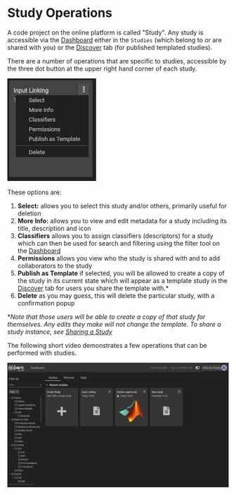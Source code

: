 # Study Operations
A code project on the online platform is called "Study". Any study is accessible via the [Dashboard](../Dashboard.md) either in the ```Studies``` (which belong to or are shared with you) or the [Discover](../Discover.md) tab (for published templated studies).

There are a number of operations that are specific to studies, accessible by the three dot button at the upper right hand corner of each study.

![studyoptions](../Screenshots/studyoptions.png)

These options are:
1. **Select:** allows you to select this study and/or others, primarily useful for deletion
2. **More Info:** allows you to view and edit metadata for a study including its title, description and icon
3. **Classifiers** allows you to assign classifiers (descriptors) for a study which can then be used for search and filtering using the filter tool on the [Dashboard](../Dashboard.md)
4. **Permissions** allows you view who the study is shared with and to add collaborators to the study
5. **Publish as Template** if selected, you will be allowed to create a copy of the study in its current state which will appear as a template study in the [Discover](../Discover.md) tab for users you share the template with.* 
6. **Delete** as you may guess, this will delete the particular study, with a confirmation popup

**Note that those users will be able to create a copy of that study for themselves. Any edits they make will not change the template. To share a study instance, see [Sharing a Study](../GeneralUsage/sharestudy.md)*

The following short video demonstrates a few operations that can be performed with studies. 

![studieops](../Screenshots/studytools.gif)
